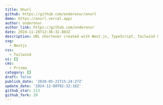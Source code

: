 ```yaml
---
title: Onurl
github: https://github.com/onderonur/onurl
demo: https://onurl.vercel.app/
author: onderonur
author_link: https://github.com/onderonur
date: 2024-11-28T12:36:32.883Z
description: URL shortener created with Next.js, TypeScript, Tailwind CSS & Prisma.
ssg:
  - Nextjs
css:
  - Tailwind
ui: []
cms:
  - Prisma
category: []
draft: false
publish_date: '2020-05-21T15:24:27Z'
update_date: '2024-12-08T02:32:18Z'
github_star: 113
github_fork: 29
---
```

